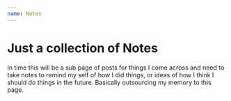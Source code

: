 ```yaml
---
name: Notes
---
```

# Just a collection of Notes

In time this will be a sub page of posts for things I come across and need to
take notes to remind my self of how I did things, or ideas of how I think I
should do things in the future. Basically outsourcing my memory to this page.
